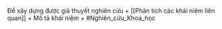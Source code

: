 
Để xây dựng được giả thuyết nghiên cứu
	+ [[Phân tích các khái niệm liên quan]]
	+ Mô tả khái niệm
	+ 
#Nghiên_cứu_Khoa_học 